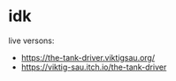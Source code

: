 # idk

live versons:
* https://the-tank-driver.viktigsau.org/
* https://viktig-sau.itch.io/the-tank-driver
